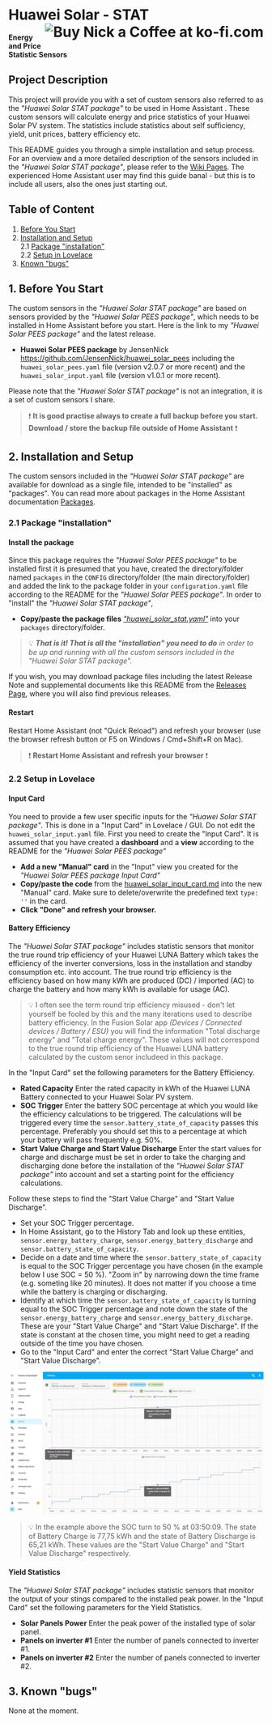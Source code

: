 # Huawei Solar - STAT <a href='https://ko-fi.com/U7U1R0IQA' target='_blank'><img height='36' align='right' style='border:0px;height:36px;' src='https://storage.ko-fi.com/cdn/kofi2.png?v=3' border='0' alt='Buy Nick a Coffee at ko-fi.com' /></a>

**Energy and Price Statistic Sensors**<br>

## Project Description

This project will provide you with a set of custom sensors also referred to as the *"Huawei Solar STAT package"* to be used in Home Assistant . These custom sensors will calculate energy and price statistics of your Huawei Solar PV system. The statistics include statistics about self sufficiency, yield, unit prices, battery efficiency etc.

This README guides you through a simple installation and setup process. For an overview and a more detailed description of the sensors included in the *"Huawei Solar STAT package"*, please refer to the [Wiki Pages](https://github.com/JensenNick/huawei_solar_stat/wiki). The experienced Home Assistant user may find this guide banal - but this is to include all users, also the ones just starting out.

## Table of Content

1. [Before You Start](#1-before-you-start)
2. [Installation and Setup](#2-installation-and-setup)<br>
    2.1 [Package "installation"](#21-package-installation)<br>
    2.2 [Setup in Lovelace](#22-setup-in-lovelace)
3. [Known "bugs"](#3-known-bugs)

## 1. Before You Start
The custom sensors in the *"Huawei Solar STAT package"* are based on sensors provided by the *"Huawei Solar PEES package"*, which needs to be installed in Home Assistant before you start. Here is the link to my *"Huawei Solar PEES package"* and the latest release.

* **Huawei Solar PEES package** by JensenNick <https://github.com/JensenNick/huawei_solar_pees> including the `huawei_solar_pees.yaml` file (version v2.0.7 or more recent) and the `huawei_solar_input.yaml` file (version v1.0.1 or more recent).

Please note that the *"Huawei Solar STAT package"* is not an integration, it is a set of custom sensors I share.

> :exclamation: **It is good practise always to create a full backup before you start. Download / store the backup file outside of Home Assistant** :exclamation:

## 2. Installation and Setup
The custom sensors included in the *"Huawei Solar STAT package"* are available for download as a single file, intended to be "installed" as "packages". You can read more about packages in the Home Assistant documentation [Packages](<https://www.home-assistant.io/docs/configuration/packages/>).

### 2.1 Package "installation"

#### Install the package
Since this package requires the *"Huawei Solar PEES package"* to be installed first it is presumed that you have, created the directory/folder named `packages` in the `CONFIG` directory/folder (the main directory/folder) and added the link to the package folder in your `configuration.yaml` file according to the README for the *"Huawei Solar PEES package"*. In order to "install" the *"Huawei Solar STAT package"*,

* **Copy/paste the package files** [*"huawei_solar_stat.yaml"*](packages/huawei_solar_stat.yaml) into your `packages` directory/folder.

> :bulb: ***That is it! That is all the "installation" you need to do** in order to be up and running with all the custom sensors included in the "Huawei Solar STAT package".*

If you wish, you may download package files including the latest Release Note and supplemental documents like this README from the [Releases Page](https://github.com/JensenNick/huawei_solar_stat/releases), where you will also find previous releases.

#### Restart
Restart Home Assistant (not "Quick Reload") and refresh your browser (use the browser refresh button or F5 on Windows / Cmd+Shift+R on Mac).

> :exclamation: **Restart Home Assistant and refresh your browser** :exclamation:

### 2.2 Setup in Lovelace

#### Input Card
You need to provide a few user specific inputs for the *"Huawei Solar STAT package"*. This is done in a "Input Card" in Lovelace / GUI. Do not edit the `huawei_solar_input.yaml` file. First you need to create the "Input Card". It is assumed that you have created a **dashboard** and a **view** according to the README for the *"Huawei Solar PEES package"*

* **Add a new "Manual" card** in the "Input" view you created for the *"Huawei Solar PEES package Input Card"*
* **Copy/paste the code** from the [huawei_solar_input_card.md](https://github.com/JensenNick/huawei_solar_pees/blob/main/packages/huawei_solar_input_card.md) into the new "Manual" card. Make sure to delete/overwrite the predefined text `type: ''` in the card.
* **Click "Done" and refresh your browser.**

#### Battery Efficiency
The *"Huawei Solar STAT package"* includes statistic sensors that monitor the true round trip efficiency of your Huawei LUNA Battery which takes the efficiency of the inverter conversions, loss in the installation and standby consumption etc. into account. The true round trip efficiency is the efficiency based on how many kWh are produced (DC) / imported (AC) to charge the battery and how many kWh is available for usage (AC). 

> :bulb: I often see the term round trip efficiency misused - don't let yourself be fooled by this and the many iterations used to describe battery efficiency. In the Fusion Solar app *(Devices / Connected devices / Battery / ESU)* you will find the information "Total discharge energy" and "Total charge energy". These values will not correspond to the true round trip efficiency of the Huawei LUNA battery calculated by the custom senor includeed in this package.

In the "Input Card" set the following parameters for the Battery Efficiency.

* **Rated Capacity** Enter the rated capacity in kWh of the Huawei LUNA Battery connected to your Huawei Solar PV system.
* **SOC Trigger** Enter the battery SOC percentage at which you would like the efficiency calculations to be triggered. The calculations will be triggered every time the `sensor.battery_state_of_capacity` passes this percentage. Preferably you should set this to a percentage at which your battery will pass frequently e.g. 50%.
* **Start Value Charge and Start Value Discharge** Enter the start values for charge and discharge must be set in order to take the charging and discharging done before the installation of the *"Huawei Solar STAT package"* into account and set a starting point for the efficiency calculations. 

Follow these steps to find the "Start Value Charge" and "Start Value Discharge".

* Set your SOC Trigger percentage.
* In Home Assistant, go to the History Tab and look up these entities, `sensor.energy_battery_charge`, `sensor.energy_battery_discharge` and `sensor.battery_state_of_capacity`.
* Decide on a date and time where the `sensor.battery_state_of_capacity` is equal to the SOC Trigger percentage you have chosen (in the example below I use SOC = 50 %). "Zoom in" by narrowing down the time frame (e.g. someting like 20 minutes). It does not matter if you choose a time while the battery is charging or discharging.
* Identify at which time the `sensor.battery_state_of_capacity` is turning equal to the SOC Trigger percentage and note down the state of the `sensor.energy_battery_charge` and `sensor.energy_battery_discharge`. These are your "Start Value Charge" and "Start Value Discharge". If the state is constant at the chosen time, you might need to get a reading outside of the time you have chosen.
* Go to the "Input Card" and enter the correct "Start Value Charge" and "Start Value Discharge".

![Battery Efficiency](/pictures/battery_efficiency.jpg)

> :bulb: In the example above the SOC turn to 50 % at 03:50:09. The state of Battery Charge is 77,75 kWh and the state of Battery Discharge is 65,21 kWh. These values are the "Start Value Charge" and "Start Value Discharge" respectively.

#### Yield Statistics
The *"Huawei Solar STAT package"* includes statistic sensors that monitor the output of your stings compared to the installed peak power. In the "Input Card" set the following parameters for the Yield Statistics.

* **Solar Panels Power** Enter the peak power of the installed type of solar panel.
* **Panels on inverter #1** Enter the number of panels connected to inverter #1.
* **Panels on inverter #2** Enter the number of panels connected to inverter #2.

## 3. Known "bugs"
None at the moment.
